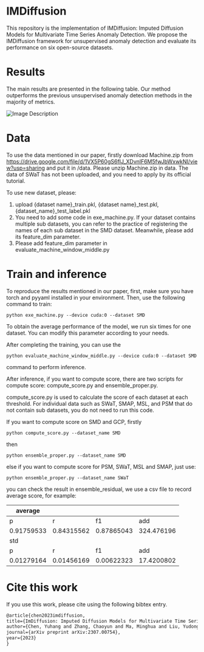 # IMDiffusion

This repository is the implementation of IMDiffusion: Imputed Diffusion Models for Multivariate Time Series Anomaly Detection. We propose the IMDiffusion framework for unsupervised anomaly detection and evaluate its performance on six open-source datasets.

# Results
The main results are presented in the following table. Our method outperforms the previous unsupervised anomaly detection methods in the majority of metrics.

![Image Description](result.png)

# Data
To use the data mentioned in our paper, firstly download Machine.zip from https://drive.google.com/file/d/1VX5P60gS6fIJ_XDvnlF6M5fwJbWxwkNI/view?usp=sharing and put it in /data.
Please unzip Machine.zip in data. The data of SWaT has not been uploaded, and you need to apply by its official tutorial.

To use new dataset, please:

1. upload {dataset name}_train.pkl, {dataset name}_test.pkl, {dataset_name}_test_label.pkl
2. You need to add some code in exe_machine.py. If your dataset contains multiple sub datasets, you can refer to the practice of registering the names of each sub dataset in the SMD dataset. Meanwhile, please add its feature_dim parameter.
3. Please add feature_dim parameter in evaluate_machine_window_middle.py

# Train and inference


To reproduce the results mentioned in our paper, first, make sure you have torch and pyyaml installed in your environment. Then, use the following command to train:
```shell
python exe_machine.py --device cuda:0 --dataset SMD
```

To obtain the average performance of the model, we run six times for one dataset. You can modify this parameter according to your needs.

After completing the training, you can use the

```shell
python evaluate_machine_window_middle.py --device cuda:0 --dataset SMD
```

command to perform inference.

After inference, if you want to compute score, there are two scripts for compute score: compute_score.py and ensemble_proper.py.

compute_score.py is used to calculate the score of each dataset at each threshold. For individual data such as SWaT, SMAP, MSL, and PSM that do not contain sub datasets, you do not need to run this code.

If you want to compute score on SMD and GCP, firstly
```shell
python compute_score.py --dataset_name SMD
```

then

```shell
python ensemble_proper.py --dataset_name SMD
```

else if you want to compute score for PSM, SWaT, MSL and SMAP, just use:

```shell
python ensemble_proper.py --dataset_name SWaT
```

you can check the result in ensemble_residual, we use a csv file to record average score, for example:

| average    |            |            |            |
| ---------- | ---------- | ---------- | ---------- |
| p          | r          | f1         | add        |
| 0.91759533 | 0.84315562 | 0.87865043 | 324.476196 |
| std        |            |            |            |
| p          | r          | f1         | add        |
| 0.01279164 | 0.01456169 | 0.00622323 | 17.4200802 |


# Cite this work

If you use this work, please cite using the following bibtex entry.

```markdown
@article{chen2023imdiffusion,
title={ImDiffusion: Imputed Diffusion Models for Multivariate Time Series Anomaly Detection},
author={Chen, Yuhang and Zhang, Chaoyun and Ma, Minghua and Liu, Yudong and Ding, Ruomeng and Li, Bowen and He, Shilin and Rajmohan, Saravan and Lin, Qingwei and Zhang, Dongmei},
journal={arXiv preprint arXiv:2307.00754},
year={2023}
}
```
